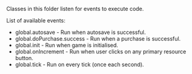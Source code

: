 Classes in this folder listen for events to execute code.

List of available events:

* global.autosave - Run when autosave is successful.
* global.doPurchase.success - Run when a purchase is successful.
* global.init - Run when game is initialised.
* global.onIncrement - Run when user clicks on any primary resource button.
* global.tick - Run on every tick (once each second).
